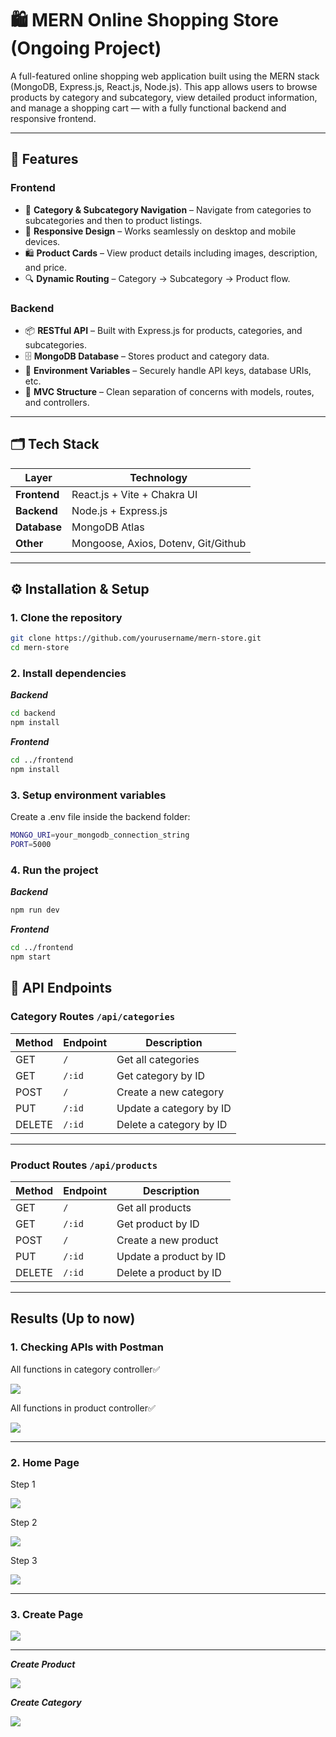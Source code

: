 # 🛍️ MERN Online Shopping Store (Ongoing Project)

A full-featured online shopping web application built using the MERN stack (MongoDB, Express.js, React.js, Node.js).
This app allows users to browse products by category and subcategory, view detailed product information, and manage a shopping cart — with a fully functional backend and responsive frontend.

---

## 🚀 Features  
### Frontend  
- 📂 **Category & Subcategory Navigation** – Navigate from categories to subcategories and then to product listings.  
- 📱 **Responsive Design** – Works seamlessly on desktop and mobile devices.  
- 🛍 **Product Cards** – View product details including images, description, and price.  
- 🔍 **Dynamic Routing** – Category → Subcategory → Product flow.  

### Backend  
- 📦 **RESTful API** – Built with Express.js for products, categories, and subcategories.  
- 🗄 **MongoDB Database** – Stores product and category data.  
- 🔐 **Environment Variables** – Securely handle API keys, database URIs, etc.  
- 📜 **MVC Structure** – Clean separation of concerns with models, routes, and controllers.

---

## 🗂️ Tech Stack

| Layer       | Technology |
|-------------|------------|
| **Frontend** | React.js + Vite + Chakra UI |
| **Backend**  | Node.js + Express.js |
| **Database** | MongoDB Atlas |
| **Other**    | Mongoose, Axios, Dotenv, Git/Github |

---  

## ⚙️ Installation & Setup
### 1. Clone the repository
```sh 
git clone https://github.com/yourusername/mern-store.git
cd mern-store
```
### 2. Install dependencies
***Backend***
```sh
cd backend
npm install
```

***Frontend***
```sh
cd ../frontend
npm install
```

### 3. Setup environment variables  
Create a .env file inside the backend folder:
```sh
MONGO_URI=your_mongodb_connection_string
PORT=5000
```

### 4. Run the project
***Backend***
```sh
npm run dev
```

***Frontend***
```sh
cd ../frontend
npm start
```

## 📌 API Endpoints  

### **Category Routes** `/api/categories`
| Method | Endpoint             | Description                  |
|--------|----------------------|------------------------------|
| GET    | `/`                  | Get all categories           |
| GET    | `/:id`               | Get category by ID           |
| POST   | `/`                  | Create a new category        | 
| PUT    | `/:id`               | Update a category by ID      |
| DELETE | `/:id`               | Delete a category by ID      | 
---

### **Product Routes** `/api/products`
| Method | Endpoint             | Description                         | 
|--------|----------------------|-------------------------------------|
| GET    | `/`                  | Get all products                    |
| GET    | `/:id`               | Get product by ID                   | 
| POST   | `/`                  | Create a new product                | 
| PUT    | `/:id`               | Update a product by ID              | 
| DELETE | `/:id`               | Delete a product by ID              |
---

## Results (Up to now)
### 1. Checking APIs with Postman  
  
All functions in category controller✅  
  
![](./Results/postmancategory.png)  
  
All functions in product controller✅  
  
![](./Results/postmanproduct.png)  

---

### 2. Home Page  
Step 1  
  
![](./Results/Homepage_v1.png)  

Step 2  
  
![](./Results/Homepage_v1.png)  

Step 3   
  
![](./Results/Homepage_v1.png)  

---

### 3. Create Page

![](./Results/create)  

---

***Create Product***

![](./Results/addproduct)  

***Create Category***

![](./Results/addcategory)  







